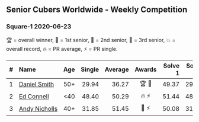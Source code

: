 ## Senior Cubers Worldwide - Weekly Competition
### Square-1 2020-06-23

🏆 = overall winner, 🥇 = 1st senior, 🥈 = 2nd senior, 🥉 = 3rd senior, 💥 = overall record, 🔥 = PR average, ⚡ = PR single.

| # | Name | Age | Single | Average | Awards | Solve 1 | Solve 2 | Solve 3 | Solve 4 | Solve 5 | Video |
| :--: | :-- | :--: | --: | --: | :--: | --: | --: | --: | --: | --: | :-- |
| 1 | [<span style="white-space: nowrap">Daniel Smith</span>](../../persons/daniel_smith/sq1.md) | 50+ | 29.94 | 36.27 | <span style="white-space: nowrap">🏆 🥇</span> | 49.37 | 29.94 | 37.35 | 34.91 | 36.56 | [Link](https://www.facebook.com/events/1618516681636159/permalink/1624493677705126/) |
| 2 | [<span style="white-space: nowrap">Ed Connell</span>](../../persons/ed_connell/sq1.md) | <40 | 48.40 | 50.29 | <span style="white-space: nowrap">🔥 ⚡</span> | 51.44 | 48.86 | 48.40 | 50.58 | 57.21 | [Link](https://www.facebook.com/events/1618516681636159/permalink/1621436411344186/) |
| 3 | [<span style="white-space: nowrap">Andy Nicholls</span>](../../persons/andy_nicholls/sq1.md) | 40+ | 31.85 | 51.45 | <span style="white-space: nowrap">🥈 ⚡</span> | 50.08 | 31.85 | 50.34 | 53.94 | 1:31.86 | [Link](https://www.facebook.com/events/1618516681636159/permalink/1624283784392782/) |

<!-- Global site tag (gtag.js) - Google Analytics -->
<script async src="https://www.googletagmanager.com/gtag/js?id=UA-86348435-3"></script>
<script>window.dataLayer = window.dataLayer || []; function gtag() {dataLayer.push(arguments);} gtag('js', new Date()); gtag('config', 'UA-86348435-3');</script>
